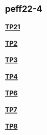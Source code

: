 # peff22-4

## [TP21](TPs/TP1)

## [TP2](TPs/TP2)

## [TP3](TPs/TP3)

## [TP4](TPs/TP4)

## [TP6](TPs/TP6)

## [TP7](TPs/TP7)

## [TP8](TPs/TP8)